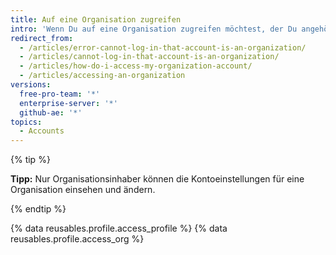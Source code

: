 ```yaml
---
title: Auf eine Organisation zugreifen
intro: 'Wenn Du auf eine Organisation zugreifen möchtest, der Du angehörst, musst Du Dich bei Deinem persönlichen Benutzerkonto anmelden.'
redirect_from:
  - /articles/error-cannot-log-in-that-account-is-an-organization/
  - /articles/cannot-log-in-that-account-is-an-organization/
  - /articles/how-do-i-access-my-organization-account/
  - /articles/accessing-an-organization
versions:
  free-pro-team: '*'
  enterprise-server: '*'
  github-ae: '*'
topics:
  - Accounts
---
```


{% tip %}

**Tipp:** Nur Organisationsinhaber können die Kontoeinstellungen für eine Organisation einsehen und ändern.

{% endtip %}

{% data reusables.profile.access_profile %}
{% data reusables.profile.access_org %}
